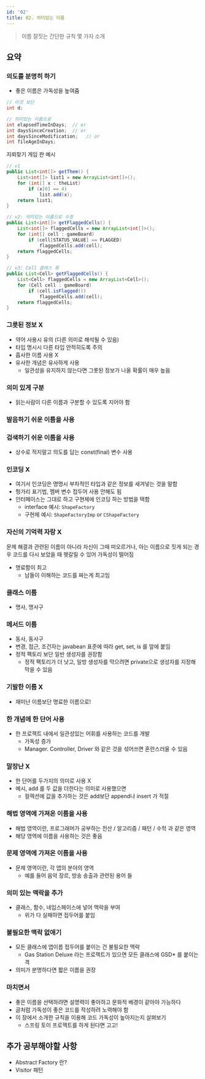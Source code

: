 ```yaml
---
id: '02'
title: 02. 의미있는 이름
---
```


> 이름 잘짓는 간단한 규칙 몇 가지 소개

## 요약

### 의도를 분명히 하기

- 좋은 이름은 가독성을 높여줌

```java
// 이것 보단
int d; 

// 의미있는 이름으로
int elapsedTimeInDays;  // or
int daysSinceCreation;  // or
int daysSinceModification;   // or
int fileAgeInDays;
```

지뢰찾기 게임 판 예시

```java
// v1
public List<int[]> getThem() {
    List<int[]> list1 = new ArrayList<int[]>();
    for (int[] x : theList)
        if (x[0] == 4)
            list.add(x);
    return list1;
}

// v2: 의미있는 이름으로 수정
public List<int[]> getFlaggedCells() {
    List<int[]> flaggedCells = new ArrayList<int[]>();
    for (int[] cell : gameBoard)
        if (cell[STATUS_VALUE] == FLAGGED)
            flaggedCells.add(cell);
    return flaggedCells;
}

// v3: Cell 클래스 화
public List<Cell> getFlaggedCells() {
    List<Cell> flaggedCells = new ArrayList<Cell>();
    for (Cell cell : gameBoard)
        if (cell.isFlagged())
            flaggedCells.add(cell);
    return flaggedCells;
}
```

### 그릇된 정보 X

- 약어 사용시 유의 (다른 의미로 해석될 수 있음)
- 타입 명시시 다른 타입 안적히도록 주의
- 흡사한 이름 사용 X
- 유사한 개념은 유사하게 사용
  - 일관성을 유지하지 않는다면 그릇된 정보가 나올 확률이 매우 높음

### 의미 있게 구분

- 읽는사람이 다른 이름과 구분할 수 있도록 지어야 함

### 발음하기 쉬운 이름을 사용

### 검색하기 쉬운 이름을 사용

- 상수로 적지말고 의도를 담는 const(final) 변수 사용

### 인코딩 X

- 여기서 인코딩은 명명시 부차적인 타입과 같은 정보를 새겨넣는 것을 말함
- 헝가리 표기법, 멤버 변수 접두어 사용 안해도 됨
- 인터페이스는 그대로 하고 구현체에 인코딩 하는 방법을 택함
  - interface 예시: `ShapeFactory`
  - 구현체 예시: `ShapeFactoryImp` or `CShapeFactory`

### 자신의 기억력 자랑 X

문제 해결과 관련된 이름이 아니라 자신이 그때 떠오르거나, 아는 이름으로 짓게 되는 경우 코드를
다시 보았을 때 헷갈릴 수 있어 가독성이 떨어짐

- 명료함이 최고
  - 남들이 이해하는 코드를 짜는게 최고임

### 클래스 이름

- 명사, 명사구

### 메서드 이름

- 동사, 동사구
- 변경, 접근, 조건자는 javabean 표준에 따라 get, set, is 를 앞에 붙임
- 정적 팩토리 보단 일반 생성자를 권장함
  - 정적 팩토리가 더 낫고, 일방 생성자를 막으려면 private으로 생성자를 지정해 막을 수 있음

### 기발한 이름 X

- 재미난 이름보단 명료한 이름으로!

### 한 개념에 한 단어 사용

- 한 프로젝트 내에서 일관성있는 어휘를 사용하는 코드를 개발
  - 가독성 증가
  - Manager. Controller, Driver 와 같은 것을 섞어쓰면 혼란스러울 수 있음

### 말장난 X

- 한 단어를 두가지의 의미로 사용 X
- 예시, add 를 두 값을 더한다는 의미로 사용했으면
  - 컬렉션에 값을 추가하는 것은 add보단 append나 insert 가 적절

### 해법 영역에 가져온 이름을 사용

- 해법 영역이란, 프로그래머가 공부하는 전산 / 알고리즘 / 패턴 / 수학 과 같은 영역
- 해당 영역에 이름을 사용하는 것은 좋음

### 문제 영역에 가져온 이름을 사용

- 문제 영역이란, 각 앱의 분야의 영역
  - 예를 들어 음악 장르, 방송 송출과 관련된 용어 들

### 의미 있는 맥락을 추가

- 클래스, 함수, 네임스페이스에 넣어 맥락을 부여
  - 위가 다 실패하면 접두어를 붙임

### 불필요한 맥락 없애기

- 모든 클래스에 앱이름 접두어를 붙이는 건 불필요한 맥락
  - Gas Station Deluxe 라는 프로젝트가 있으면 모든 클래스에 GSD* 를 붙이는 격
- 의미가 분명하다면 짧은 이름을 권장

### 마치면서

- 좋은 이름을 선택하려면 설명력이 좋아하고 문화적 배경이 같아야 가능하다
- 글처럼 가독성이 좋은 코드를 작성하려 노력해야 함
- 이 장에서 소개한 규칙을 이용해 코드 가독성이 높아지는지 살펴보기
  - 스프링 토이 프로젝트를 하게 된다면 고고!

## 추가 공부해야할 사항

- Abstract Factory 란?
- Visitor 패턴
